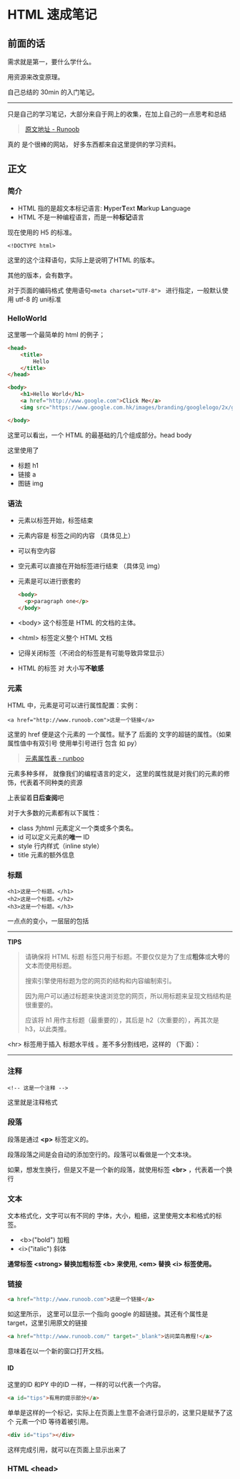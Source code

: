# HTML 速成笔记

## 前面的话

需求就是第一，要什么学什么。

用资源来改变原理。

自己总结的 30min 的入门笔记。

---



只是自己的学习笔记，大部分来自于网上的收集，在加上自己的一点思考和总结

>  [原文地址 - Runoob](http://www.runoob.com/html/html-elements.html) 

真的 是个很棒的网站， 好多东西都来自这里提供的学习资料。



## 正文

### 简介

- HTML 指的是超文本标记语言: **H**yper**T**ext **M**arkup **L**anguage
- HTML 不是一种编程语言，而是一种**标记**语言

现在使用的 H5 的标准。

```
<!DOCTYPE html>
```

这里的这个注释语句，实际上是说明了HTML 的版本。

其他的版本，会有数字。

对于页面的编码格式 使用语句`<meta charset="UTF-8"> ` 进行指定，一般默认使用 utf-8 的 uni标准

### HelloWorld

这里哪一个最简单的 html 的例子；

```html
<head>
    <title>
        Hello
    </title>
</head>

<body>
    <h1>Hello World</h1>
    <a href="http://www.google.com">Click Me</a>
    <img src="https://www.google.com.hk/images/branding/googlelogo/2x/googlelogo_color_272x92dp.png"/>

</body>
```

这里可以看出，一个 HTML 的最基础的几个组成部分。head body 

这里使用了 

- 标题 h1
- 链接 a
- 图链 img



### 语法

- 元素以标签开始，标签结束

- 元素内容是 标签之间的内容 （具体见上）

- 可以有空内容

- 空元素可以直接在开始标签进行结束 （具体见 img）

- 元素是可以进行嵌套的

  ```html
  <body>
  	<p>paragraph one</p>
  </body>	
  ```

- \<body\> 这个标签是 HTML 的文档的主体。

- \<html\> 标签定义整个 HTML 文档

- 记得关闭标签（不闭合的标签是有可能导致异常显示）

- HTML 的标签 对 大小写**不敏感**

### 元素

HTML 中，元素是可可以进行属性配置：实例：

```
<a href="http://www.runoob.com">这是一个链接</a>
```

这里的 href 便是这个元素的 一个属性。赋予了 后面的 文字的超链的属性。（如果属性值中有双引号 使用单引号进行 包含 如 py）

>  [元素属性表 - runboo](http://www.runoob.com/tags/html-reference.html)

元素多种多样， 就像我们的编程语言的定义， 这里的属性就是对我们的元素的修饰，代表着不同种类的资源

上表留着**日后查阅**吧



对于大多数的元素都有以下属性：

- class		为html 元素定义一个类或多个类名。
- id   			可以定义元素的**唯一** ID
- style		行内样式（inline style） 
- title			元素的额外信息 



### 标题

```
<h1>这是一个标题。</h1>
<h2>这是一个标题。</h2>
<h3>这是一个标题。</h3>
```

一点点的变小，一层层的包括

---



**TIPS**

> 请确保将 HTML 标题 标签只用于标题。不要仅仅是为了生成**粗体**或**大号**的文本而使用标题。
>
> 搜索引擎使用标题为您的网页的结构和内容编制索引。
>
> 因为用户可以通过标题来快速浏览您的网页，所以用标题来呈现文档结构是很重要的。
>
> 应该将 h1 用作主标题（最重要的），其后是 h2（次重要的），再其次是 h3，以此类推。



\<hr\> 标签用于插入 标题水平线 。差不多分割线吧，这样的 （下面）：

---



###  注释

```
<!-- 这是一个注释 -->
```

这里就是注释格式



### 段落

段落是通过 **\<p\>** 标签定义的。  

段落段落之间是会自动的添加空行的。段落可以看做是一个文本块。

如果，想发生换行，但是又不是一个新的段落，就使用标签 **\<br\>** ，代表着一个换行



### 文本

文本格式化，文字可以有不同的 字体，大小，粗细，这里使用文本和格式的标签。

-  \<b\>("bold")  		加粗
-  \<i\>("italic") 		斜体

**通常标签 \<strong\> 替换加粗标签 \<b\> 来使用, \<em\> 替换 \<i\> 标签使用。** 



### 链接

```html
<a href="http://www.runoob.com">这是一个链接</a>
```

如这里所示， 这里可以显示一个指向 google 的超链接。其还有个属性是 target，这里引用原文的链接

```html
<a href="http://www.runoob.com/" target="_blank">访问菜鸟教程!</a>
```

意味着在以一个新的窗口打开文档。



#### ID

这里的ID 和PY 中的ID 一样，一样的可以代表一个内容。

```html
<a id="tips">有用的提示部分</a>
```

单单是这样的一个标记，实际上在页面上生意不会进行显示的，这里只是赋予了这个 元素一个ID 等待着被引用。

```html
<div id="tips"></div>
```

这样完成引用，就可以在页面上显示出来了



### HTML \<head\>









